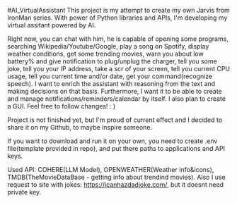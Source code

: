 #AI_VirtualAssistant
This project is my attempt to create my own Jarvis from IronMan series. With power of Python libraries and APIs, I'm developing my virtual assitant powered by AI.

Right now, you can chat with him, he is capable of opening some programs, searching Wikipedia/Youtube/Google, play a song on Spotify, display weather conditions, get some trending movies, warn you about low battery% and give notification to plug/unplug the charger, tell you some joke, tell you your IP address, take a scr of your screen, tell you current CPU usage, tell you current time and/or date, get your command(recognize speech). 
I want to enrich the assistant with reasoning from the text and making decisions on that basis. Furthermore, I want it to be able to create and manage notifications/reminders/calendar by itself. I also plan to create a GUI. Feel free to follow changes! : )

Project is not finished yet, but I'm proud of current effect and I decided to share it on my Github, to maybe inspire someone.

If you want to download and run it on your own, you need to create .env file(template provided in repo), and put there paths to applications and API keys.

Used API: COHERE(LLM Model), OPENWEATHER(Weather info&icons), TMDB(TheMovieDataBase - getting info about trendind movies). Also I use request to site with jokes: https://icanhazdadjoke.com/, but it doesnt need private key. 
